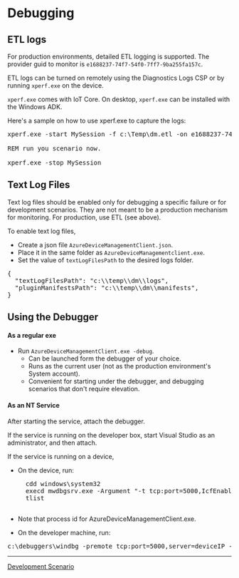 # Debugging

## ETL logs

For production environments, detailed ETL logging is supported. The provider guid to monitor is `e1688237-74f7-54f0-7ff7-9ba255fa157c`.

ETL logs can be turned on remotely using the Diagnostics Logs CSP or by running `xperf.exe` on the device.

`xperf.exe` comes with IoT Core. On desktop, `xperf.exe` can be installed with the Windows ADK.

Here's a sample on how to use xperf.exe to capture the logs:

<pre>
xperf.exe -start MySession -f c:\Temp\dm.etl -on e1688237-74f7-54f0-7ff7-9ba255fa157c

REM run you scenario now.

xperf.exe -stop MySession
</pre>

## Text Log Files

Text log files should be enabled only for debugging a specific failure or for development scenarios. They are not meant to be a production mechanism for monitoring. For production, use ETL (see above).

To enable text log files, 
- Create a json file `AzureDeviceManagementClient.json`.
- Place it in the same folder as `AzureDeviceManagementclient.exe`.
- Set the value of `textLogFilesPath` to the desired logs folder.

<pre>
{
  "textLogFilesPath": "c:\\temp\\dm\\logs",
  "pluginManifestsPath": "c:\\temp\\dm\\manifests",
}
</pre>

## Using the Debugger

#### As a regular exe

- Run `AzureDeviceManagementClient.exe -debug`.
  - Can be launched form the debugger of your choice.
  - Runs as the current user (not as the production environment's System account).
  - Convenient for starting under the debugger, and debugging scenarios that don't require elevation.

#### As an NT Service

After starting the service, attach the debugger.

If the service is running on the developer box, start Visual Studio as an administrator, and then attach.

If the service is running on a device,

- On the device, run:
    <pre>
    cdd windows\system32
    execd mwdbgsrv.exe -Argument "-t tcp:port=5000,IcfEnable"
    tlist
    </pre>

- Note that process id for AzureDeviceManagementClient.exe.

- On the developer machine, run:
<pre>
c:\debuggers\windbg -premote tcp:port=5000,server=deviceIP -p processID
</pre>

----

[Development Scenario](../development-scenario.md)